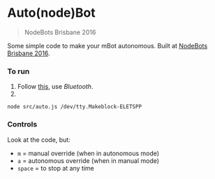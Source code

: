 # Auto(node)Bot
> NodeBots Brisbane 2016

Some simple code to make your mBot autonomous. Built at [NodeBots Brisbane 2016](http://nodebotsau.io/).

### To run

1. Follow [this](https://github.com/Makeblock-official/mbot_nodebots), use _Bluetooth_.
2. 
```
node src/auto.js /dev/tty.Makeblock-ELETSPP
```

### Controls

Look at the code, but:
- `m` = manual override (when in autonomous mode)
- `a` = autonomous override (when in manual mode)
- `space` = to stop at any time
